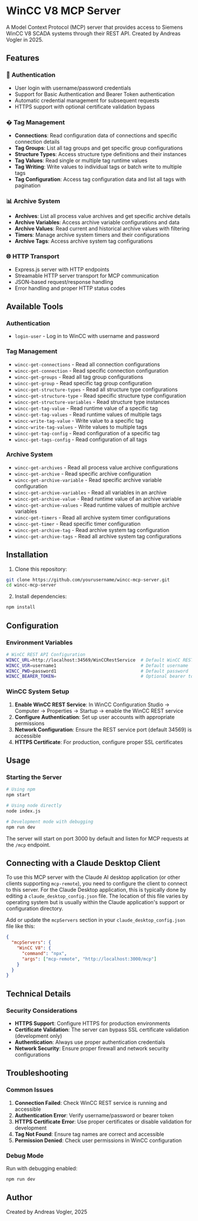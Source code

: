 # WinCC V8 MCP Server

A Model Context Protocol (MCP) server that provides access to Siemens WinCC V8 SCADA systems through their REST API. Created by Andreas Vogler in 2025.

## Features

### 🔐 **Authentication**
- User login with username/password credentials
- Support for Basic Authentication and Bearer Token authentication
- Automatic credential management for subsequent requests
- HTTPS support with optional certificate validation bypass

### �️ **Tag Management**
- **Connections**: Read configuration data of connections and specific connection details
- **Tag Groups**: List all tag groups and get specific group configurations
- **Structure Types**: Access structure type definitions and their instances
- **Tag Values**: Read single or multiple tag runtime values
- **Tag Writing**: Write values to individual tags or batch write to multiple tags
- **Tag Configuration**: Access tag configuration data and list all tags with pagination

### 📊 **Archive System**
- **Archives**: List all process value archives and get specific archive details
- **Archive Variables**: Access archive variable configurations and data
- **Archive Values**: Read current and historical archive values with filtering
- **Timers**: Manage archive system timers and their configurations
- **Archive Tags**: Access archive system tag configurations

### 🌐 **HTTP Transport**
- Express.js server with HTTP endpoints
- Streamable HTTP server transport for MCP communication
- JSON-based request/response handling
- Error handling and proper HTTP status codes

## Available Tools

### Authentication
- `login-user` - Log in to WinCC with username and password

### Tag Management
- `wincc-get-connections` - Read all connection configurations
- `wincc-get-connection` - Read specific connection configuration
- `wincc-get-groups` - Read all tag group configurations
- `wincc-get-group` - Read specific tag group configuration
- `wincc-get-structure-types` - Read all structure type configurations
- `wincc-get-structure-type` - Read specific structure type configuration
- `wincc-get-structure-variables` - Read structure type instances
- `wincc-get-tag-value` - Read runtime value of a specific tag
- `wincc-get-tag-values` - Read runtime values of multiple tags
- `wincc-write-tag-value` - Write value to a specific tag
- `wincc-write-tag-values` - Write values to multiple tags
- `wincc-get-tag-config` - Read configuration of a specific tag
- `wincc-get-tags-config` - Read configuration of all tags

### Archive System
- `wincc-get-archives` - Read all process value archive configurations
- `wincc-get-archive` - Read specific archive configuration
- `wincc-get-archive-variable` - Read specific archive variable configuration
- `wincc-get-archive-variables` - Read all variables in an archive
- `wincc-get-archive-value` - Read runtime value of an archive variable
- `wincc-get-archive-values` - Read runtime values of multiple archive variables
- `wincc-get-timers` - Read all archive system timer configurations
- `wincc-get-timer` - Read specific timer configuration
- `wincc-get-archive-tag` - Read archive system tag configuration
- `wincc-get-archive-tags` - Read all archive system tag configurations

## Installation

1. Clone this repository:
```bash
git clone https://github.com/yourusername/wincc-mcp-server.git
cd wincc-mcp-server
```

2. Install dependencies:
```bash
npm install
```

## Configuration

### Environment Variables
```bash
# WinCC REST API Configuration
WINCC_URL=http://localhost:34569/WinCCRestService  # Default WinCC REST service URL
WINCC_USR=username1                                # Default username
WINCC_PWD=password1                                # Default password
WINCC_BEARER_TOKEN=                                # Optional bearer token
```

### WinCC System Setup
1. **Enable WinCC REST Service**: In WinCC Configuration Studio → Computer → Properties → Startup → enable the WinCC REST service
2. **Configure Authentication**: Set up user accounts with appropriate permissions
3. **Network Configuration**: Ensure the REST service port (default 34569) is accessible
4. **HTTPS Certificate**: For production, configure proper SSL certificates

## Usage

### Starting the Server
```bash
# Using npm
npm start

# Using node directly
node index.js

# Development mode with debugging
npm run dev
```

The server will start on port 3000 by default and listen for MCP requests at the `/mcp` endpoint.

## Connecting with a Claude Desktop Client

To use this MCP server with the Claude AI desktop application (or other clients supporting `mcp-remote`), you need to configure the client to connect to this server. For the Claude Desktop application, this is typically done by editing a `claude_desktop_config.json` file. The location of this file varies by operating system but is usually within the Claude application's support or configuration directory.

Add or update the `mcpServers` section in your `claude_desktop_config.json` file like this:

```json
{
  "mcpServers": {
    "WinCC V8": {
      "command": "npx",
      "args": ["mcp-remote", "http://localhost:3000/mcp"]
    }
  }
}
```

## Technical Details

### Security Considerations
- **HTTPS Support**: Configure HTTPS for production environments
- **Certificate Validation**: The server can bypass SSL certificate validation (development only)
- **Authentication**: Always use proper authentication credentials
- **Network Security**: Ensure proper firewall and network security configurations

## Troubleshooting

### Common Issues
1. **Connection Failed**: Check WinCC REST service is running and accessible
2. **Authentication Error**: Verify username/password or bearer token
3. **HTTPS Certificate Error**: Use proper certificates or disable validation for development
4. **Tag Not Found**: Ensure tag names are correct and accessible
5. **Permission Denied**: Check user permissions in WinCC configuration

### Debug Mode
Run with debugging enabled:
```bash
npm run dev
```

## Author

Created by Andreas Vogler, 2025
